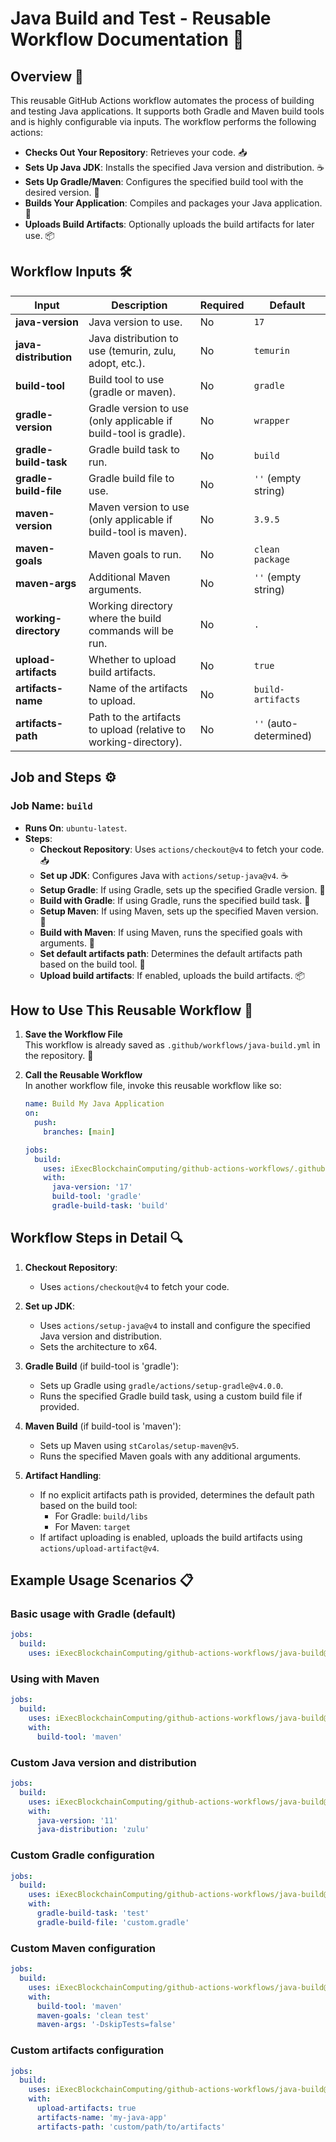 # Java Build and Test - Reusable Workflow Documentation 🚀

## Overview 🌟

This reusable GitHub Actions workflow automates the process of building and testing Java applications. It supports both Gradle and Maven build tools and is highly configurable via inputs. The workflow performs the following actions:

- **Checks Out Your Repository**: Retrieves your code. 📥
- **Sets Up Java JDK**: Installs the specified Java version and distribution. ☕
- **Sets Up Gradle/Maven**: Configures the specified build tool with the desired version. 🔧
- **Builds Your Application**: Compiles and packages your Java application. 🔨
- **Uploads Build Artifacts**: Optionally uploads the build artifacts for later use. 📦

## Workflow Inputs 🛠️

| **Input**             | **Description**                                                      | **Required** | **Default**       |
|-----------------------|--------------------------------------------------------------------|--------------|-------------------|
| **java-version**      | Java version to use.                                                | No           | `17`              |
| **java-distribution** | Java distribution to use (temurin, zulu, adopt, etc.).             | No           | `temurin`         |
| **build-tool**        | Build tool to use (gradle or maven).                               | No           | `gradle`          |
| **gradle-version**    | Gradle version to use (only applicable if build-tool is gradle).   | No           | `wrapper`         |
| **gradle-build-task** | Gradle build task to run.                                          | No           | `build`           |
| **gradle-build-file** | Gradle build file to use.                                          | No           | `''` (empty string) |
| **maven-version**     | Maven version to use (only applicable if build-tool is maven).     | No           | `3.9.5`           |
| **maven-goals**       | Maven goals to run.                                                | No           | `clean package`   |
| **maven-args**        | Additional Maven arguments.                                        | No           | `''` (empty string) |
| **working-directory** | Working directory where the build commands will be run.            | No           | `.`               |
| **upload-artifacts**  | Whether to upload build artifacts.                                 | No           | `true`            |
| **artifacts-name**    | Name of the artifacts to upload.                                   | No           | `build-artifacts` |
| **artifacts-path**    | Path to the artifacts to upload (relative to working-directory).   | No           | `''` (auto-determined) |

## Job and Steps ⚙️

### Job Name: `build`

- **Runs On**: `ubuntu-latest`.
- **Steps**:
  - **Checkout Repository**: Uses `actions/checkout@v4` to fetch your code. 📥
  - **Set up JDK**: Configures Java with `actions/setup-java@v4`. ☕
  - **Setup Gradle**: If using Gradle, sets up the specified Gradle version. 🔧
  - **Build with Gradle**: If using Gradle, runs the specified build task. 🔨
  - **Setup Maven**: If using Maven, sets up the specified Maven version. 🔧
  - **Build with Maven**: If using Maven, runs the specified goals with arguments. 🔨
  - **Set default artifacts path**: Determines the default artifacts path based on the build tool. 📁
  - **Upload build artifacts**: If enabled, uploads the build artifacts. 📦

## How to Use This Reusable Workflow 🔄

1. **Save the Workflow File**  
   This workflow is already saved as `.github/workflows/java-build.yml` in the repository. 💾

2. **Call the Reusable Workflow**  
   In another workflow file, invoke this reusable workflow like so:

   ```yaml
   name: Build My Java Application
   on:
     push:
       branches: [main]

   jobs:
     build:
       uses: iExecBlockchainComputing/github-actions-workflows/.github/workflows/java-build.yml@java-build-v1.0.0
       with:
         java-version: '17'
         build-tool: 'gradle'
         gradle-build-task: 'build'
   ```

## Workflow Steps in Detail 🔍

1. **Checkout Repository**:
   - Uses `actions/checkout@v4` to fetch your code.

2. **Set up JDK**:
   - Uses `actions/setup-java@v4` to install and configure the specified Java version and distribution.
   - Sets the architecture to x64.

3. **Gradle Build** (if build-tool is 'gradle'):
   - Sets up Gradle using `gradle/actions/setup-gradle@v4.0.0`.
   - Runs the specified Gradle build task, using a custom build file if provided.

4. **Maven Build** (if build-tool is 'maven'):
   - Sets up Maven using `stCarolas/setup-maven@v5`.
   - Runs the specified Maven goals with any additional arguments.

5. **Artifact Handling**:
   - If no explicit artifacts path is provided, determines the default path based on the build tool:
     - For Gradle: `build/libs`
     - For Maven: `target`
   - If artifact uploading is enabled, uploads the build artifacts using `actions/upload-artifact@v4`.

## Example Usage Scenarios 📋

### Basic usage with Gradle (default)

```yaml
jobs:
  build:
    uses: iExecBlockchainComputing/github-actions-workflows/java-build@java-build-v1.0.0
```

### Using with Maven

```yaml
jobs:
  build:
    uses: iExecBlockchainComputing/github-actions-workflows/java-build@java-build-v1.0.0
    with:
      build-tool: 'maven'
```

### Custom Java version and distribution

```yaml
jobs:
  build:
    uses: iExecBlockchainComputing/github-actions-workflows/java-build@java-build-v1.0.0
    with:
      java-version: '11'
      java-distribution: 'zulu'
```

### Custom Gradle configuration

```yaml
jobs:
  build:
    uses: iExecBlockchainComputing/github-actions-workflows/java-build@java-build-v1.0.0
    with:
      gradle-build-task: 'test'
      gradle-build-file: 'custom.gradle'
```

### Custom Maven configuration

```yaml
jobs:
  build:
    uses: iExecBlockchainComputing/github-actions-workflows/java-build@java-build-v1.0.0
    with:
      build-tool: 'maven'
      maven-goals: 'clean test'
      maven-args: '-DskipTests=false'
```

### Custom artifacts configuration

```yaml
jobs:
  build:
    uses: iExecBlockchainComputing/github-actions-workflows/java-build@java-build-v1.0.0
    with:
      upload-artifacts: true
      artifacts-name: 'my-java-app'
      artifacts-path: 'custom/path/to/artifacts'
```